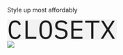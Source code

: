 Style up most affordably

<div style="text-align:center; width:50%">
  <img src="https://github.com/deveshdatwani/closetx/blob/main/assets/ClosetX.jpg">  
</div>

<img src="https://img.shields.io/badge/dynamic/json?url=https%3A%2F%2Fraw.githubusercontent.com%2Fdeveshdatwani%2Fclosetx%2Frefs%2Fheads%2Fv1%2Ftest_result.json&query=%24.test&label=Test">
